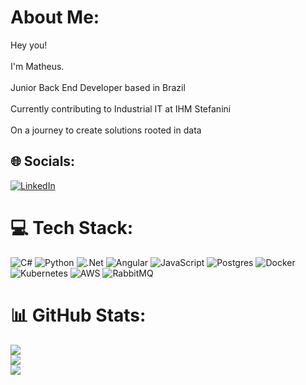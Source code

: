 # About Me:
Hey you!<br><br>I'm Matheus.<br><br>Junior Back End Developer based in Brazil<br><br>Currently contributing to Industrial IT at IHM Stefanini<br><br>On a journey to create solutions rooted in data


## 🌐 Socials:
[![LinkedIn](https://img.shields.io/badge/LinkedIn-%230077B5.svg?logo=linkedin&logoColor=white)](https://linkedin.com/in/https://www.linkedin.com/in/matheus-amorimb) 

# 💻 Tech Stack:
![C#](https://img.shields.io/badge/c%23-%23239120.svg?style=for-the-badge&logo=csharp&logoColor=white) ![Python](https://img.shields.io/badge/python-3670A0?style=for-the-badge&logo=python&logoColor=ffdd54) ![.Net](https://img.shields.io/badge/.NET-5C2D91?style=for-the-badge&logo=.net&logoColor=white) ![Angular](https://img.shields.io/badge/angular-%23DD0031.svg?style=for-the-badge&logo=angular&logoColor=white) ![JavaScript](https://img.shields.io/badge/javascript-%23323330.svg?style=for-the-badge&logo=javascript&logoColor=%23F7DF1E) ![Postgres](https://img.shields.io/badge/postgres-%23316192.svg?style=for-the-badge&logo=postgresql&logoColor=white) ![Docker](https://img.shields.io/badge/docker-%230db7ed.svg?style=for-the-badge&logo=docker&logoColor=white) ![Kubernetes](https://img.shields.io/badge/kubernetes-%23326ce5.svg?style=for-the-badge&logo=kubernetes&logoColor=white) ![AWS](https://img.shields.io/badge/AWS-%23FF9900.svg?style=for-the-badge&logo=amazon-aws&logoColor=white) ![RabbitMQ](https://img.shields.io/badge/-rabbitmq-%2%23FF9900.svg?style=for-the-badge&logo=rabbitmq&logoColor=white)
# 📊 GitHub Stats:
![](https://github-readme-stats.vercel.app/api?username=matheus-amorimb&theme=gotham&hide_border=false&include_all_commits=false&count_private=false)<br/>
![](https://github-readme-streak-stats.herokuapp.com/?user=matheus-amorimb&theme=gotham&hide_border=false)<br/>
![](https://github-readme-stats.vercel.app/api/top-langs/?username=matheus-amorimb&theme=gotham&hide_border=false&include_all_commits=false&count_private=false&layout=compact)

<!-- Proudly created with GPRM ( https://gprm.itsvg.in ) -->
